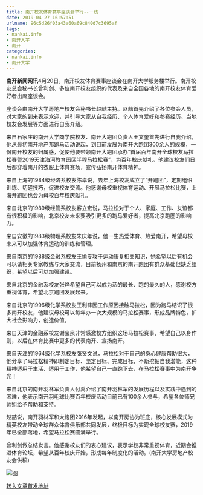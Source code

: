 ```yaml
---
title: 南开校友体育赛事座谈会举行--一线
date: 2019-04-27 16:57:51
urlname: 96c5d26f03a43a60a69c840d7c3695af
tags: 
- nankai.info
- 南开大学
- 南开
categories:
- nankai.info
- 南开大学
---
```


**南开新闻网讯**4月20日，南开校友体育赛事座谈会在南开大学服务楼举行。南开校友总会秘书长曾利剑、多位南开校友组织的代表及来自全国各地的南开校友体育爱好者出席座谈会。

座谈会由南开大学房地产校友会秘书长赵喆主持。赵喆首先介绍了各位参会人员，对大家的到来表示欢迎，并引导大家从自我经历、个人体育爱好和参赛经历、当地校友会发展等方面进行自我介绍。

来自石家庄的南开大学商学院校友、南开大跑团负责人王文奎首先进行自我介绍，他从最初南开地产邦跑马活动说起，到目前发展为南开大跑团300余人的规模，一份南开校友的归属感，促使他要带领南开大跑团承办“首届百年南开全球校友马拉松赛暨2019天津海河教育园区半程马拉松赛”，为百年校庆献礼。他建议校友们日后都穿着南开的衣服上体育赛场，宣传弘扬南开体育精神。

来自上海的1984级经济系校友陈卓说，去年上海校友成立了“开跑团”，定期组织训练、切磋技巧，促进校友交流。他感谢母校重视体育运动、开展马拉松比赛，上海开跑团也会为母校百年校庆献礼。

来自北京的1989级经管系校友客立宏说，马拉松对于个人、家庭、工作、友谊都有很积极的影响，北京校友未来要吸引更多的跑马爱好者，提高北京跑圈的影响力。

来自安徽的1983级物理系校友朱庆年说，他一生热爱体育、热爱南开，希望母校未来可以加强体育运动的训练和管理。

来自南京的1988级金融系校友王愉专攻于运动康复相关知识，她希望以后有机会可以请相关专家教练与大家交流，目前扬州和南京的南开跑团有群众基础但缺乏组织，希望以后可以加强建设。

来自北京的金融系校友张烨希望自己可以成为活的最长、跑的最久的人，感谢校方重视体育，希望北京跑团发展起来。

来自北京的1996级化学系校友王利锋因工作原因接触马拉松，因为跑马结识了很多南开校友，他建议母校可以每年办一次大规模的马拉松赛事，形成品牌特色，扩大社会影响力，创造价值。

来自天津的金融系校友谢宝泉非常感激校方组织这场马拉松赛事，希望自己以身作则，以后在体育比赛中更多的代表南开、宣扬南开。

来自天津的1964级化学系校友张贤文说，马拉松对于自己的身心健康帮助很大，他分享了马拉松精神即制定目标、坚定目标、完成目标，不断挖掘自我潜能，这种精神适用于生活、适用于工作，他希望自己一直跑下去，在马拉松赛事中为南开争光！

来自北京的南开羽林军负责人付禹介绍了南开羽林军的发展历程以及实践中遇到的困难，他表示南开羽毛球比赛百年校庆活动目前已有100余人参与，希望各位师兄师姐给予帮助和支持。

赵喆说，南开羽林军和大跑团2016年发起，以南开房协为班底，核心发展模式为精英校友带动全球群众体育俱乐部共同发展，终极目标为实现全球校友赛，2019年已全部落地，希望马拉松赛圆满举行。

曾利剑做总结发言。他感谢校友们的衷心建议，表示学校非常重视体育，近期会推进体育论坛，希望从百年校庆开始，形成每年制度化的活动。(南开大学房地产校友会供稿)

![图](http://news.nankai.edu.cn/pic/0/00/35/08/350844_936870.jpg)

[转入文章首发地址](http://news.nankai.edu.cn/zhxw/system/2019/04/24/000446937.shtml)